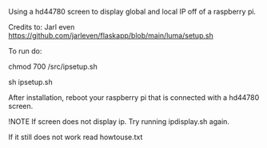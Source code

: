 Using a hd44780 screen to display global and local IP off of a raspberry pi.

Credits to: Jarl even https://github.com/jarleven/flaskapp/blob/main/luma/setup.sh

To run do:

chmod 700 /src/ipsetup.sh

sh ipsetup.sh

After installation, reboot your raspberry pi that is connected with a hd44780 screen.

!NOTE
If screen does not display ip.
Try running ipdisplay.sh again.

If it still does not work read howtouse.txt
